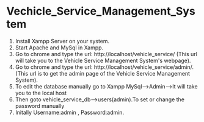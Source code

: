 # Vechicle_Service_Management_System

1. Install Xampp Server on your system.
2. Start Apache and MySql in Xampp.
3. Go to chrome and type the url: http://localhost/vehicle_service/ (This url will take you to the Vehicle Service Management System's webpage).
4. Go to chrome and type the url: http://localhost/vehicle_service/admin/. (This url is to get the admin page of the Vehicle Service Management System).
5. To edit the database manually go to Xampp MySql-->Admin-->It will take you to the local host
6. Then goto vehicle_service_db-->users(admin).To set or change the password manually
7. Initally Username:admin , Password:admin.
